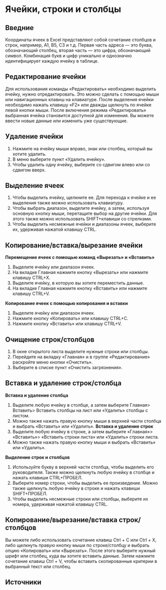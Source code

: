 # Ячейки, строки и столбцы
##   Введние
Координаты ячеек в Excel представляют собой сочетание столбцов и строк, например, A1, B5, C3 и т.д.
Первая часть адреса — это буква, обозначающий столбец, вторая часть — это цифра, обозначающий символ.
Комбинация букв и цифр уникально и однозначно идентифицирует каждую ячейку в таблице.
## Редактирование ячейки
Для использования команды «Редактировать» необходимо выделить ячейку, нужно отредактировать.
Это можно сделать с помощью мыши или навигационных клавиш на клавиатуре. После выделения ячейки необходимо нажать клавишу «F2» или дважды щелкнуть по ячейке левой кнопки мыши.
После включения режима «Редактировать» выбранная ячейка становится доступной для изменения. Вы можете ввести новые данные или изменить уже существующие.

## Удаление ячейки
1. Нажмите на ячейку мыши вправо, знак или столбец, который вы хотите удалить.
2. В меню выберите пункт «Удалить ячейку».
3. Чтобы удалить одну ячейку, выберите со сдвигом влево или со сдвигом вверх.

## Выделение ячеек
1. Чтобы выделить ячейку, щелкните ее. Для перехода к ячейке и ее выделения также можно использовать клавиатуру.
2. Чтобы выбрать диапазон, выделите ячейку, а затем, используя основную кнопку мыши, перетащите выбор на другие ячейки. Для этого также можно использовать SHIFT+клавиши со стрелками.
3. Чтобы выделить несмежные ячейки и диапазоны ячеек, выберите их, удерживая нажатой клавишу CTRL.

## Копирование/вставка/вырезание ячейки
**Перемещение ячеек с помощью команд «Вырезать» и «Вставить»**
1. Выделите ячейку или диапазон ячеек.
2. На вкладке Главная нажмите кнопку «Вырезать» или нажмите клавишу CTRL+X.
3. Выделите ячейку, в которую вы хотите переместить данные.
4. На вкладке Главная нажмите кнопку «Вставить» или нажмите клавишу CTRL+V.

**Копирование ячеек с помощью копирования и вставки**
1. Выделите ячейку или диапазон ячеек.
2. Нажмите кнопку «Копировать» или клавишу CTRL+C.
3. Нажмите кнопку «Вставить» или клавишу CTRL+V.

## Очищение строк/столбцов
1. В окне открытого листа выделите нужные строки или столбцы.
2. Перейдите на вкладку «Главная» и в группе «Редактирование» раскройте меню кнопки «Очистить».
3. Выберите в списке пункт «Очистить загрязнения».


## Вставка и удаление строк/столбца
**Вставка и удаление столбца**
1. Выделите любую ячейку в столбце, а затем выберите Главная> Вставить> Вставить столбцы на лист или «Удалить» столбцы с листом.
2. Можно также нажать правую кнопку мыши в верхней части столбца и выбрать «Вставить» или «Удалить».
**Вставка и удаление строк**
1. Выделите любую ячейку в строке, а затем выберите «Главная»> «Вставить»> «Вставить строки листа» или «Удалить» строки листа.
2. Можно также нажать правую кнопку мыши и выбрать «Вставить» или «Удалить».

**Выделение строк и столбцов**
1. Используйте букву в верхней части столбца, чтобы выделить его руководителя. Также можно щелкнуть любую ячейку в столбце и нажать клавиши CTRL+ПРОБЕЛ.
2. Выберите номер строки, чтобы выделить ее произведение. Можно также щелкнуть любую ячейку в строке и нажать клавиши SHIFT+ПРОБЕЛ.
3. Чтобы выделить несмежные строки или столбцы, выберите их номера, удерживая нажатой клавишу CTRL.

## Копирование/вырезание/вставка строк/столбцов
Вы можете либо использовать сочетание клавиш Ctrl + C или Ctrl + X, либо щелкнуть правую кнопку мыши по строке/столбцу и выбрать опцию «Копировать» или «Вырезать».
После этого выберите нужный шрифт или столбец, куда вы хотите вставить данные. Затем нажмите сочетание клавиш Ctrl + V, чтобы вставить скопированные критерии в выбранный текст или столбец.

## Источники
[Редактирование ячейки – Служба поддержки Майкрософт (microsoft.com)]: https://support.microsoft.com/ru-ru/office/%D1%80%D0%B5%D0%B4%D0%B0%D0%BA%D1%82%D0%B8%D1%80%D0%BE%D0%B2%D0%B0%D0%BD%D0%B8%D0%B5-%D1%81%D0%BE%D0%B4%D0%B5%D1%80%D0%B6%D0%B8%D0%BC%D0%BE%D0%B3%D0%BE-%D1%8F%D1%87%D0%B5%D0%B9%D0%BA%D0%B8-9c8489f6-08c4-4932-a6bc-4de0a8cf86d6
[Очищение строк/столбцов – Справочник функций Excel (excel2010.ru)]: http://excel2010.ru/kak-ochistit-stolbcy-stroki-soderzhimogo.html
[Выделение ячеек – Служба поддержки Майкрософт (microsoft.com)]: https://support.microsoft.com/ru-ru/office/%D0%B2%D1%8B%D0%B4%D0%B5%D0%BB%D0%B5%D0%BD%D0%B8%D0%B5-%D1%81%D0%BE%D0%B4%D0%B5%D1%80%D0%B6%D0%B8%D0%BC%D0%BE%D0%B3%D0%BE-%D1%8F%D1%87%D0%B5%D0%B5%D0%BA-%D0%B2-excel-23f64223-2b6b-453a-8688-248355f10fa9
